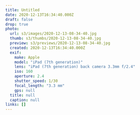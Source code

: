 ```yaml
---
title: Untitled
date: 2020-12-13T16:34:40.000Z
draft: false
drop: true
photo:
  url: s3/images/2020-12-13-08-34-40.jpg
  thumb: s3/thumbs/2020-12-13-08-34-40.jpg
  preview: s3/previews/2020-12-13-08-34-40.jpg
  created: 2020-12-13T16:34:40.000Z
  exif:
    make: Apple
    model: "iPad (7th generation)"
    lens: "iPad (7th generation) back camera 3.3mm f/2.4"
    iso: 160
    aperture: 2.4
    shutter_speed: 1/30
    focal_length: "3.3 mm"
    gps: null
  title: null
  caption: null
links: []
---
```

